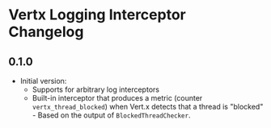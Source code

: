 # Vertx Logging Interceptor Changelog

## 0.1.0
* Initial version:
  - Supports for arbitrary log interceptors
  - Built-in interceptor that produces a metric (counter `vertx_thread_blocked`) when Vert.x detects that a thread
    is "blocked" - Based on the output of `BlockedThreadChecker`.
